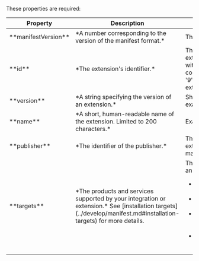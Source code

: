 These properties are required:

<table class="table table-striped table-bordered">
<thead class="thead-inverse">
<tr>
<th>Property</th>
<th>Description</th>
<th>Notes</th>
</tr>
</thead>
<tbody>
<tr>
<td>**manifestVersion**</td>
<td>*A number corresponding to the version of the manifest format.*</td>
<td>This should be `1`.
</tr>
<tr>
<td>**id**</td>
<td>*The extension's identifier.*</td>
<td>This is a string that must be unique among extensions from the same publisher. It must start with an alphabetic or numeric character and contain 'A' through 'Z', 'a' through 'z', '0' through '9', and '-' (hyphen). Example: `sample-extension`. </td>
</tr>
<tr>
<td>**version**</td>
<td>*A string specifying the version of an extension.*</td>
<td>Should be in the format `major.minor.patch`, for example `0.1.2` or `1.0.0` </td>
</tr>
<tr>
<td>**name**</td>
<td>*A short, human-readable name of the extension. Limited to 200 characters.*</td>
<td>Example: `"Fabrikam Agile Board Extension"`</td>
</tr>
<tr>
<td>**publisher**</td>
<td>*The identifier of the publisher.*</td>
<td>This identifier must match the identifier the extension is published under. See [Create and manage a publisher](../publish/overview.md).</td>
</tr>
<tr>
<td>**targets**</td>
<td>*The products and services supported by your integration or extension.* See [installation targets](../develop/manifest.md#installation-targets) for more details.</td>
<td>This is an array of objects, where each object has an `id` field indicating one of the following:
<ul>
<li>`Microsoft.VisualStudio.Services` (extensions that works with Team Services or TFS)</li>
<li>`Microsoft.TeamFoundation.Server` (extension that works with TFS)</li>
<li>`Microsoft.VisualStudio.Services.Integration` (integrations that works with Team Services or TFS)</li>
<li>`Microsoft.TeamFoundation.Server.Integration` (integrations that work with TFS)</li>
</ul>
</td>
</tr>
</tbody>
</table>